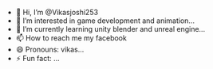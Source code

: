 - 👋 Hi, I’m @Vikasjoshi253
- 👀 I’m interested in game development and animation...
- 🌱 I’m currently learning unity blender and unreal engine...
- 📫 How to reach me my facebook
- 😄 Pronouns: vikas...
- ⚡ Fun fact: ...

<!---
Vikasjoshi253/Vikasjoshi253 is a ✨ special ✨ repository because its `README.md` (this file) appears on your GitHub profile.
You can click the Preview link to take a look at your changes.
--->
